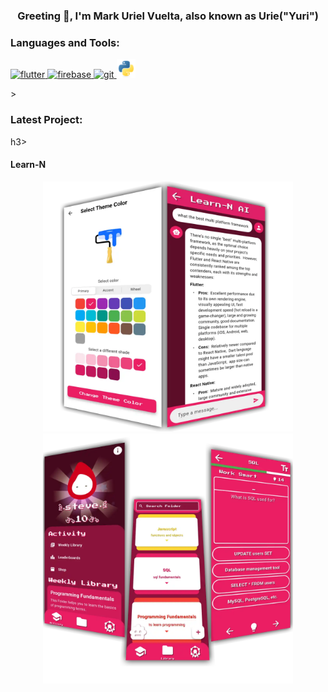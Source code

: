 <h3 align="center">Greeting 👋, I'm Mark Uriel Vuelta, also known as Urie("Yuri")</h3>
<h3 align="left">Languages and Tools:</h3>
<p align="left"> <a href="https://flutter.dev" target="_blank" rel="noreferrer"> <img src="https://www.vectorlogo.zone/logos/flutterio/flutterio-icon.svg" alt="flutter" width="30" height="30"/> </a> <a href="https://firebase.google.com/" target="_blank" rel="noreferrer"> <img src="https://www.vectorlogo.zone/logos/firebase/firebase-icon.svg" alt="firebase" width="30" height="30"/> </a>  <a href="https://git-scm.com/" target="_blank" rel="noreferrer"> <img src="https://www.vectorlogo.zone/logos/git-scm/git-scm-icon.svg" alt="git" width="30" height="30"/> </a> <a href="https://www.python.org" target="_blank" rel="noreferrer"> <img src="https://raw.githubusercontent.com/devicons/devicon/master/icons/python/python-original.svg" alt="python" width="30" height="30"/> </a></p>>
<h3>Latest Project:</h3>h3>
<h4>Learn-N</h4> 
<div align="center">
  <img src="learnn_ai_pic.webp" alt="Learn-N Logo" width="400"/>
  <img src="learnn_showcase.webp" alt="Learn-N Logo" width="400"/>
</div>
